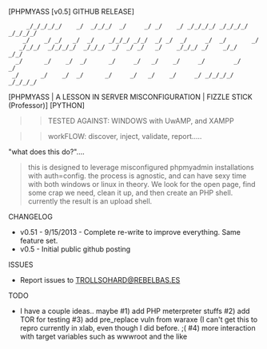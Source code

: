 [PHPMYASS [v0.5] GITHUB RELEASE]

         _/_/_/_/_/    _/  _/_/_/  _/     _/ _/    _/ _/_/_/_/ _/_/_/_/ _/_/_/_/
        _/    _/ _/   _/  _/    _/_/_/ _/_/  _/ _/  _/     _/  _/       _/
       _/_/_/  _/_/_/_/  _/_/_/  _/  _/ _/   _/    _/_/_/ _/    _/_/     _/_/
      _/      _/    _/  _/      _/     _/   _/    _/     _/        _/       _/
     _/      _/    _/  _/      _/     _/   _/    _/     _/ _/_/_/_/ _/_/_/_/

[PHPMYASS | A LESSON IN SERVER MISCONFIGURATION | FIZZLE STICK (Professor)]
[PYTHON]

>> TESTED AGAINST: WINDOWS with UwAMP, and XAMPP

>> workFLOW: discover, inject, validate, report.....  

"what does this do?"....
> this is designed to leverage misconfigured phpmyadmin installations with auth=config.
> the process is agnostic, and can have sexy time with both windows or linux in theory.
> We look for the open page, find some crap we need, clean it up, and then create an PHP shell.
> currently the result is an upload shell.

CHANGELOG
- v0.51 - 9/15/2013 - Complete re-write to improve everything. Same feature set.
- v0.5  - Initial public github posting

ISSUES
- Report issues to TROLLSOHARD@REBELBAS.ES

TODO
- I have a couple ideas.. maybe
 #1) add PHP meterpreter stuffs
 #2) add TOR for testing
 #3) add pre_replace vuln from waraxe (I can't get this to repro currently in xlab, even though I did before. ;(
 #4) more interaction with target variables such as wwwroot and the like
